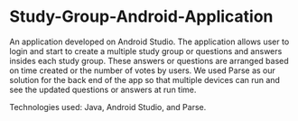 # Study-Group-Android-Application
An application developed on Android Studio. The application allows user to login and start to create a multiple study group or questions and answers insides each study group. These answers or questions are arranged based on time created or the number of votes by users. We used Parse as our solution for the back end of the app so that multiple devices can run and see the updated questions or answers at run time. 

Technologies used: Java, Android Studio, and Parse.
